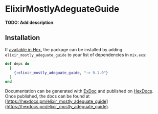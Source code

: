 # ElixirMostlyAdeguateGuide

**TODO: Add description**

## Installation

If [available in Hex](https://hex.pm/docs/publish), the package can be installed
by adding `elixir_mostly_adeguate_guide` to your list of dependencies in `mix.exs`:

```elixir
def deps do
  [
    {:elixir_mostly_adeguate_guide, "~> 0.1.0"}
  ]
end
```

Documentation can be generated with [ExDoc](https://github.com/elixir-lang/ex_doc)
and published on [HexDocs](https://hexdocs.pm). Once published, the docs can
be found at [https://hexdocs.pm/elixir_mostly_adeguate_guide](https://hexdocs.pm/elixir_mostly_adeguate_guide).

